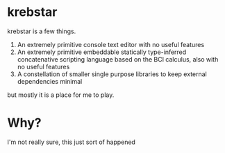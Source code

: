 krebstar
========

krebstar is a few things.

1. An extremely primitive console text editor with no useful features
2. An extremely primitive embeddable statically type-inferred concatenative scripting language based on the BCI calculus, also with no useful features
3. A constellation of smaller single purpose libraries to keep external dependencies minimal

but mostly it is a place for me to play.

Why?
====

I'm not really sure, this just sort of happened
